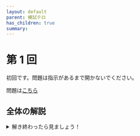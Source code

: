 ```yaml
---
layout: default
parent: 模試テロ
has_children: true
summary:
---
```


# 第 1 回

初回です。問題は指示があるまで開かないでください。

問題は[こちら](https://kampachi-dev.github.io/mathterro/examterro/pdf/examterro_01.pdf)

## 全体の解説

<details markdown="1">
<summary>解き終わったら見ましょう！</summary>

初回なので難易度を控えめにしました。時間には余裕があるはずで、解ける問題を丁寧に記述できるかを見ています。

難易度と目標解答時間は以下の表の通りです。A 問題と B 問題は必ず復習しましょう。(全部でした)

||難易度|目標(分)|
|:--|:-:|:-:|
|【1】(1)|B|5|
|【1】(2)|A|5|
|【2】|B+|20|
|【3】(1)|A|5|
|【3】(2)|B|15|
|【4】(1)|A|5|
|【4】(2)|B|15|
|【5】|A|10|

</details>
